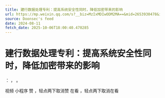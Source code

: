 ```yaml
---
title: 建行数据处理专利：提高系统安全性同时，降低加密带来的影响
url: https://mp.weixin.qq.com/s?__biz=MzIxMDIwODM2MA==&mid=2653930478&idx=1&sn=8e88d1380683b434f5f1d737a2ac6e02
source: Doonsec's feed
date: 2024-08-11
fetch_date: 2025-10-06T18:00:40.470285
---
```


# 建行数据处理专利：提高系统安全性同时，降低加密带来的影响

：
，
。

视频
小程序
赞
，轻点两下取消赞
在看
，轻点两下取消在看